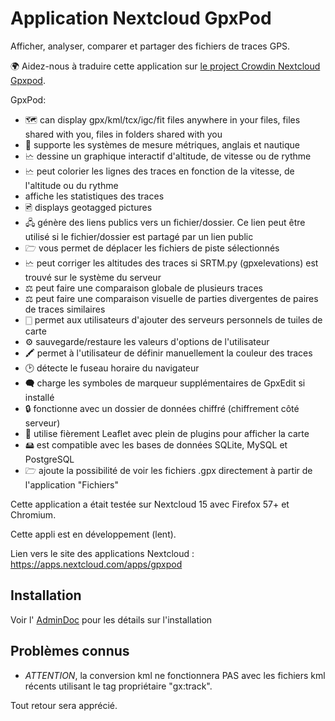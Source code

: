 # Application Nextcloud GpxPod

Afficher, analyser, comparer et partager des fichiers de traces GPS.

🌍 Aidez-nous à traduire cette application sur [le project Crowdin Nextcloud Gpxpod](https://crowdin.com/project/gpxpod).

GpxPod:

* 🗺  can display gpx/kml/tcx/igc/fit files anywhere in your files, files shared with you, files in folders shared with you
* 📏 supporte les systèmes de mesure métriques, anglais et nautique
* 🗠 dessine un graphique interactif d'altitude, de vitesse ou de rythme
* 🗠 peut colorier les lignes des traces en fonction de la vitesse, de l'altitude ou du rythme
* affiche les statistiques des traces
* 🖻  displays geotagged pictures
* 🖧 génère des liens publics vers un fichier/dossier. Ce lien peut être utilisé si le fichier/dossier est partagé par un lien public
* 🗁 vous permet de déplacer les fichiers de piste sélectionnés
* 🗠 peut corriger les altitudes des traces si SRTM.py (gpxelevations) est trouvé sur le système du serveur
* ⚖ peut faire une comparaison globale de plusieurs traces
* ⚖ peut faire une comparaison visuelle de parties divergentes de paires de traces similaires
* 🀆 permet aux utilisateurs d'ajouter des serveurs personnels de tuiles de carte
* ⚙ sauvegarde/restaure les valeurs d'options de l'utilisateur
* 🖍 permet à l'utilisateur de définir manuellement la couleur des traces
* 🕑 détecte le fuseau horaire du navigateur
* 🗬 charge les symboles de marqueur supplémentaires de GpxEdit si installé
* 🔒 fonctionne avec un dossier de données chiffré (chiffrement côté serveur)
* 🍂 utilise fièrement Leaflet avec plein de plugins pour afficher la carte
* 🖴 est compatible avec les bases de données SQLite, MySQL et PostgreSQL
* 🗁 ajoute la possibilité de voir les fichiers .gpx directement à partir de l'application "Fichiers"

Cette application a était testée sur Nextcloud 15 avec Firefox 57+ et Chromium.

Cette appli est en développement (lent).

Lien vers le site des applications Nextcloud : https://apps.nextcloud.com/apps/gpxpod

## Installation

Voir l' [AdminDoc](https://gitlab.com/eneiluj/gpxpod-oc/wikis/admindoc) pour les détails sur l'installation

## Problèmes connus

* *ATTENTION*, la conversion kml ne fonctionnera PAS avec les fichiers kml récents utilisant le tag propriétaire "gx:track".

Tout retour sera apprécié.
